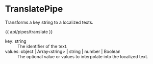 <!-- ======================================================================
--- Search engine
title:          TranslatePipe
keywords:       TranslatePipe
description:    TranslatePipe.
--- Menu system
order:          10
text:           TranslatePipe
hidden:         false
umbel:          false
--- Page properties
id:             
document:       
layout:         layout-2-left
$-left:         #side-menu
searchable:     true
--- Side menu
side-menu-root:     /api
side-menu-header:   API
side-menu-top:      
side-menu-depth:    2
======================================================================= -->

# TranslatePipe

Transforms a key string to a localized texts.

{{ api/pipes/translate }}

<dl>
  <dt>
    key<span class="js-type">: string</span>
  </dt>
  <dd>
    The identifier of the text.
  </dd>
  <dt>
    values<span class="js-type">: object | Array&lt;string> | string | number | Boolean</span>
  </dt>
  <dd>
    The optional value or values to interpolate into the localized text.
  </dd>
</dl>
